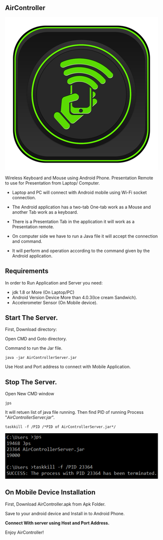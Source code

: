 AirController
-------------
![Application Logo](Source%20Code/AirController/app/src/main/res/drawable/ic_new.png)



Wireless Keyboard and Mouse using Android Phone. Presentation Remote to use for Presentation from Laptop/ Computer. 

* Laptop and PC will connect with Android mobile using Wi-Fi socket connection.
* The Android application has a two-tab One-tab work as a Mouse and another Tab work as a keyboard.
* There is a Presentation Tab in the application it will work as a Presentation remote.

* On computer side we have to run a Java file it will accept the connection and command.
* It will perform and operation according to the command given by the Android application.

Requirements
------------
In order to Run Application and Server you need:
* jdk 1.8 or More (On Laptop/PC) 
* Android Version Device More than 4.0.3(Ice cream Sandwich).
* Accelerometer Sensor (On Mobile device).


Start The Server.
-----------------------
First, Download directory: 

Open CMD and Goto directory.

Command to run the Jar file.

    java -jar AirControllerServer.jar
	
Use Host and Port address to connect with Mobile Application.

Stop The Server.
-----------------------

Open New CMD window 

    jps
   
    
It will retuen list of java file running. Then find PID of running Process "*AirControllerServer.jar*".

    taskkill -f /PID /*PID of AirControllerServer.jar*/

![Command ](Documentation/image1.png)


On Mobile Device Installation
------------------------------
First, Download AirController.apk from Apk Folder.

Save to your android device and Install in to Android Phone.


**Connect With server using Host and Port Address.** 

Enjoy AirController!
